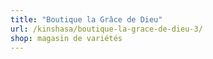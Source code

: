```yaml
---
title: "Boutique la Grâce de Dieu"
url: /kinshasa/boutique-la-grace-de-dieu-3/
shop: magasin de variétés
---
```

